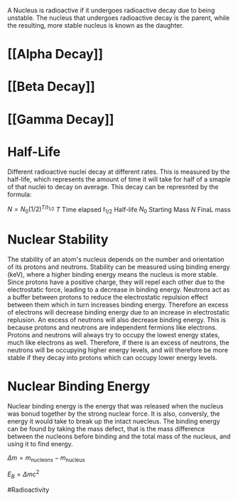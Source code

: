 A Nucleus is radioactive if it undergoes radioactive decay due to being unstable. The nucleus that undergoes radioactive decay is the parent, while the resulting, more stable nucleus is known as the daughter.
# [[Alpha Decay]]

# [[Beta Decay]]

# [[Gamma Decay]]

# Half-Life
Different radioactive nuclei decay at different rates. This is measured by the half-life, which represents the amount of time it will take for half of a smaple of that nuclei to decay on average. This decay can be represnted by the formula:

$N=N_0(1/2)^{T/t_{1/2}}$
$T$ Time elapsed
$t_{1/2}$ Half-life
$N_0$ Starting Mass
$N$ FinaL mass
# Nuclear Stability
The stability of an atom's nucleus depends on the number and orientation of its protons and neutrons. Stability can be measured using binding energy (keV), where a higher binding energy means the nucleus is more stable. 
Since protons have a positive charge, they will repel each other due to the electrostatic force, leading to a decrease in binding energy. Neutrons act as a buffer between protons to reduce the electrostatic repulsion effect between them which in turn increases binding energy. Therefore an excess of electrons will decrease binding energy due to an increase in electrostatic replusion.
An excess of neutrons will also decrease binding energy. This is because protons and neutrons are independent fermions like electrons. Protons and neutrons will always try to occupy the lowest energy states, much like electrons as well. Therefore, if there is an excess of neutrons, the neutrons will be occupying higher energy levels, and will therefore be more stable if they decay into protons which can occupy lower energy levels.
# Nuclear Binding Energy
Nuclear binding energy is the energy that was released when the nucleus was bonud together by the strong nuclear force. It is also, conversly, the energy it would take to break up the intact nuecleus. The binding energy can be found by taking the mass defect, that is the mass difference between the nucleons before binding and the total mass of the nucleus, and using it to find energy.

$\Delta m=m_{\text{nucleons}}-m_\text{nucleus}$

$E_B=\Delta mc^2$

#Radioactivity